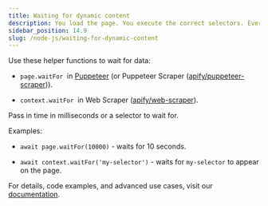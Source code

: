 ```yaml
---
title: Waiting for dynamic content
description: You load the page. You execute the correct selectors. Everything should work. It doesn't? Learn how to wait for dynamic loading.
sidebar_position: 14.9
slug: /node-js/waiting-for-dynamic-content
---
```


Use these helper functions to wait for data:

- `page.waitFor`  in [Puppeteer](https://pptr.dev/) (or Puppeteer Scraper ([apify/puppeteer-scraper](https://apify.com/apify/puppeteer-scraper))).

- `context.waitFor`  in Web Scraper ([apify/web-scraper](https://apify.com/apify/web-scraper)).

Pass in time in milliseconds or a selector to wait for.

Examples:

- `await page.waitFor(10000)` - waits for 10 seconds.

- `await context.waitFor('my-selector')` - waits for `my-selector` to appear on the page.

For details, code examples, and advanced use cases, visit our [documentation](../../webscraping/puppeteer_playwright/page/waiting.md).

